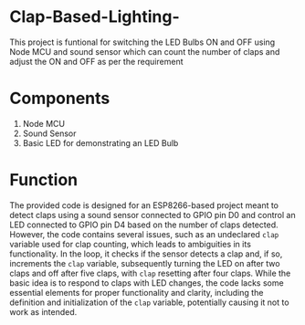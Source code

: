 # Clap-Based-Lighting-
This project is funtional for switching the LED Bulbs ON and OFF using Node MCU and sound sensor which can count the number of claps and adjust the ON and OFF as per the requirement 

# Components
1. Node MCU
2. Sound Sensor
3. Basic LED for demonstrating an LED Bulb 

# Function
The provided code is designed for an ESP8266-based project meant to detect claps using a sound sensor connected to GPIO pin D0 and control an LED connected to GPIO pin D4 based on the number of claps detected. However, the code contains several issues, such as an undeclared `clap` variable used for clap counting, which leads to ambiguities in its functionality. In the loop, it checks if the sensor detects a clap and, if so, increments the `clap` variable, subsequently turning the LED on after two claps and off after five claps, with `clap` resetting after four claps. While the basic idea is to respond to claps with LED changes, the code lacks some essential elements for proper functionality and clarity, including the definition and initialization of the `clap` variable, potentially causing it not to work as intended.

